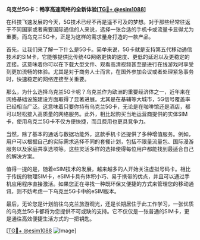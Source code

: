**乌克兰5G卡：畅享高速网络的全新体验[[TG💪+ @esim1088](https://t.me/s/esim1088)]**

在科技飞速发展的今天，5G技术已经不再是遥不可及的梦想。对于那些经常往返于不同国家或者需要国际通信的人来说，选择一张合适的手机卡或流量卡显得尤为重要。而乌克兰5G卡，正是为这样的需求量身打造的一款产品。

首先，让我们来了解一下什么是5G卡。简单来说，5G卡就是支持第五代移动通信技术的SIM卡，它能够提供比传统4G网络更快的速度、更低的延迟以及更稳定的连接。这意味着你可以在下载大型文件、观看高清视频甚至是进行在线游戏时享受到更加流畅的体验。尤其是对于商务人士而言，在国外参加会议或者处理紧急事务时，快速稳定的网络连接至关重要。

那么，为什么选择乌克兰5G卡呢？乌克兰作为欧洲的重要经济体之一，近年来在网络基础设施建设方面取得了显著进展。尤其是在基辅等大城市，5G信号覆盖率已经相当广泛。这意味着只要你持有乌克兰5G卡，无论是在咖啡馆还是酒店，都可以轻松接入高质量的网络服务。此外，相比起购买当地运营商提供的实体SIM卡，使用乌克兰5G卡不仅方便快捷，而且费用也更具竞争力。

当然，除了基本的通话与数据功能外，这款手机卡还提供了多种增值服务。例如，用户可以根据自己的实际需求选择不同的套餐计划，包括不限量流量包、国际漫游服务以及家庭共享选项等。这些灵活多样的选择使得每位用户都能找到最适合自己的解决方案。

值得一提的是，随着eSIM技术的发展，越来越多的人开始关注虚拟号码卡。相比于传统的物理SIM卡，eSIM卡具有体积小巧、易于携带的优点，并且可以通过手机应用程序直接激活。如果您正在寻找一种既环保又便捷的方式来管理您的移动通讯，则不妨考虑一下乌克兰5G卡中的eSIM版本。

最后，无论您是计划前往乌克兰旅游观光，还是长期居住于此工作学习，一张优质的乌克兰5G卡都将为您提供不可或缺的支持。它不仅仅是一张普通的SIM卡，更是通往高效便捷生活方式的一把钥匙。

[[TG💪+ @esim1088](https://t.me/s/esim1088) ![Image](https://i.postimg.cc/4NQfJmqS/Snipaste-2025-05-13-00-14-12.png)]